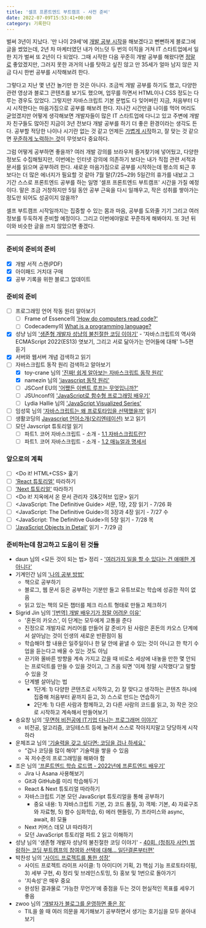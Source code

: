 ```yaml
---
title: '셀프 프론트엔드 부트캠프 - 사전 준비'
date: 2022-07-09T15:53:41+00:00
category: 기록한다
---
```


벌써 3년이 지났다. '만 나이 29세'에 [개발 공부 시작](https://blog.dowha.kim/document/start-of-studying-web-development/)을 해보겠다고 뻔뻔하게 블로그에 글을 썼었는데, 2년 차 마케터였던 내가 어느덧 두 번의 이직을 거쳐 IT 스타트업에서 일한 지가 벌써 또 2년이 다 되었다. 그때 시작한 다음 꾸준히 개발 공부를 해왔다면 <u>정말로</u> 좋았겠지만, 그러지 못한 과거의 나를 탓하고 싶진 않고 만 35세가 얼마 남지 않은 지금 다시 한번 공부를 시작해보려 한다. 

그렇다고 지난 몇 년간 놀기만 한 것은 아니다. 조금씩 개발 공부를 하기도 했고, 다양한 관련 영상과 블로그 콘텐츠를 보기도 했으며, 업무를 하면서 HTML이나 CSS 정도는 다루는 경우도 있었다. 그렇지만 자바스크립트 기본 문법도 다 잊어버린 지금, 처음부터 다시 시작한다는 마음가짐으로 공부를 해보려 한다. 지나간 시간만큼 나이를 먹어 머리도 굳었겠지만 어떻게 생각해보면 개발자들이 많은 IT 스타트업에 다니고 있고 주변에 개발자 친구들도 많아진 지금이 3년 전보다 개발 공부를 하기 더 좋은 환경이라는 생각도 든다. 공부할 적당한 나이나 시기란 없는 것 같고 언제든 <u>가볍게 시작</u>하고, 잘 맞는 것 같으면 <u>꾸준하게 노력하는 것</u>이 무엇보다 중요하다.

그럼 어떻게 공부하면 좋을까? 여러 개발 강의를 브라우저 즐겨찾기에 넣어뒀고, 다양한 정보도 수집해뒀지만, 이번에는 인터넷 강의에 의존하기 보다는 내가 직접 관련 서적과 문서를 읽으며 공부하려 한다. 새로운 마음가짐으로 공부를 시작하는데 평소의 퇴근 후보다는 더 많은 에너지가 필요할 것 같아 7월 말(7/25~29) 5일간의 휴가를 내놨고 그 기간 스스로 프론트엔드 공부를 하는 일명 '셀프 프론트엔드 부트캠프' 시간을 가질 예정이다. 말은 조금 거창하지만 5일 동안 공부 근육을 다시 일깨우고, 작은 성취를 쌓아가는 정도만 되어도 성공이지 않을까? 

셀프 부트캠프 시작일까지는 집중할 수 있는 몸과 마음, 공부를 도와줄 기기 그리고 여러 정보를 두둑하게 준비할 예정이다. 그리고 이번에야말로 꾸준하게 해봐야지. 또 3년 뒤 이와 비슷한 글을 쓰지 않았으면 좋겠다. 

---

### 준비의 준비의 준비

- [x] 개발 서적 스캔(PDF)
- [x] 아이패드 거치대 구매
- [x] 공부 기록을 위한 블로그 업데이트 

### 준비의 준비

- [ ] 프로그래밍 언어 작동 원리 알아보기
    - [ ] Frame of Essence의 ['How do computers read code?'](https://youtu.be/QXjU9qTsYCc)
    - [ ] Codecademy의 [What is a programming language?](https://youtu.be/EGQh5SZctaE)
- [x] 성냥 님의 ['생존형 개발자 성냥의 불친절한 코딩 이야기'](https://pod.link/1538459608/) - '자바스크립트의 역사와 ECMAScript 2022(ES13) 엿보기, 그리고 서로 닮아가는 언어들에 대해'</a> 1~5편 듣기
- [x] 서버와 웹서버 개념 검색하고 읽기
- [ ] 자바스크립트 동작 원리 검색하고 알아보기
    - [x] toy-crane 님의 ['진짜! 쉽게 알아보는 자바스크립트 동작 원리'](https://blog.toycrane.xyz/%EC%A7%84%EC%A7%9C-%EC%89%BD%EA%B2%8C-%EC%95%8C%EC%95%84%EB%B3%B4%EB%8A%94-%EC%9E%90%EB%B0%94%EC%8A%A4%ED%81%AC%EB%A6%BD%ED%8A%B8-%EB%8F%99%EC%9E%91-%EC%9B%90%EB%A6%AC-c7fbdc44cc97)
    - [x] namezin 님의 ['javascript 동작 원리'](https://velog.io/@namezin/javascript-%EB%8F%99%EC%9E%91-%EC%9B%90%EB%A6%A)
    - [ ] JSConf EU의 ['어쨌든 이벤트 루프는 무엇입니까?'](https://youtu.be/8aGhZQkoFbQ)
    - [ ] JSUnconf의 ['JavaScript로 함수형 프로그래밍 배우기'](https://youtu.be/e-5obm1G_FY)
    - [ ] Lydia Hallie 님의 ['JavaScript Visualized Series'](https://dev.to/lydiahallie/series/3341)
- [ ] 임성묵 님의 ['자바스크립트는 왜 프로토타입을 선택했을까'](https://medium.com/@limsungmook/%EC%9E%90%EB%B0%94%EC%8A%A4%ED%81%AC%EB%A6%BD%ED%8A%B8%EB%8A%94-%EC%99%9C-%ED%94%84%EB%A1%9C%ED%86%A0%ED%83%80%EC%9E%85%EC%9D%84-%EC%84%A0%ED%83%9D%ED%96%88%EC%9D%84%EA%B9%8C-997f985adb42) 읽기
- [ ] 생활코딩의 [Javascript 언어소개(오리엔테이션)](https://opentutorials.org/course/743/4650) 보고 읽기
- [ ] 모던 Javscript 튜토리얼 읽기
    - [ ] 파트1. 코어 자바스크립트 - 소개 - [1.1 자바스크립트란?](https://ko.javascript.info/intro)
    - [ ] 파트1. 코어 자바스크립트 - 소개 - [1.2 매뉴얼과 명세서](https://ko.javascript.info/manuals-specifications)

### 앞으로의 계획

- [ ] <Do it! HTML+CSS> 훑기
- [ ] ['React 튜토리얼'](https://ko.reactjs.org/tutorial/tutorial.html) 따라하기
- [ ] ['Next 튜토리얼'](https://nextjs.org/learn/foundations/about-nextjs) 따라하기
- [ ] <Do it! 지옥에서 온 문서 관리자 깃&깃허브 입문> 읽기
- [ ] <JavaScript: The Definitive Guide> 서문, 1장, 2장 읽기 - 7/26 화
- [ ] <JavaScript: The Definitive Guide>의 3장과 4장 읽기 - 7/27 수
- [ ] <JavaScript: The Definitive Guide>의 5장 읽기 - 7/28 목
- [ ] ['JavaScript Objects in Detail'](http://javascriptissexy.com/javascript-objects-in-detail/) 읽기 - 7/29 금

### 준비하는데 참고하고 도움이 된 것들

- daun 님의 <모든 것이 되는 법> 정리 - <a href="https://community.applepie.pro/t/topic/21" target="_blank">'여러가지 일을 할 수 있다는 건 애매한 게 아니다'</a>
- 기계인간 님의 <a href="https://johngrib.github.io/wiki/my-study-method/" target="_blank">'나의 공부 방법'</a>
    - 책으로 공부하기
    - 블로그, 웹 문서 등은 공부하는 기분만 들고 유튜브로는 학습에 성공한 적이 없음
    - 읽고 있는 책의 모든 챕터를 체크 리스트 형태로 만들고 체크하기
- Sigrid Jin 님의 <a href="https://brunch.co.kr/@jypthemiracle/14" target="_blank">'[번역] 개발 배우기가 정말 어려운 이유'</a>
    - '혼돈의 카오스', 이 단계는 모두에게 고통을 준다
    - 진정으로 개발자로 커리어를 만들어 갈 준비가 된 사람은 혼돈의 카오스 단계에서 살아남는 것이 인생의 새로운 반환점이 됨
    - 학습해야 할 내용은 일주일이나 한 달 안에 끝낼 수 있는 것이 아니고 한 학기 수업을 듣는다고 배울 수 있는 것도 아님
    - 끈기와 올바른 방향을 계속 가지고 갔을 때 비로소 세상에 내놓을 만한 몇 안되는 프로덕트를 만들 수 있을 것이고, 그 즈음 되면 '이제 정말 시작했다'고 말할 수 있을 것
    - 단계별 살아남는 법
        - 1단계: 1) 다양한 콘텐츠로 시작하고, 2) 잘 맞다고 생각하는 콘텐츠 하나에 집중해 처음부터 끝까지 듣고, 3) 스스로 만드는 연습하기 
        - 2단계: 1) 다른 사람과 함께하고, 2) 다른 사람의 코드를 읽고, 3) 작은 것으로 시작하고 계속해서 만들어보기
- 송요창 님의 <a href="https://medium.com/@totuworld/%EB%AC%B4%EB%A9%B4%ED%97%88-%EB%B9%84%EC%A0%84%EA%B3%B5%EC%97%90-it%EA%B8%B0%EC%97%85-%EB%8B%A4%EB%8B%88%EB%8A%94-%ED%94%84%EB%A1%9C%EA%B7%B8%EB%9E%98%EB%A8%B8-%EC%9D%B4%EC%95%BC%EA%B8%B0-d060931a88b1" target="_blank">'무면허 비전공에 IT기업 다니는 프로그래머 이야기'</a>
    - 비전공, 알고리즘, 코딩테스트 등에 눌려서 스스로 작아지지말고 당당하게 시작하라
- 운체조교 님의 <a href="https://okky.kr/article/1261756" target="_blank"> '기술력을 갖고 싶다면: 코딩을 겁나 하세요.'</a>
    - “겁나 코딩을 많이 해야” 기술력을 쌓을 수 있음
    - 꼭 저수준의 프로그래밍을 해봐야 함
- 조은 님의 <a href="https://euncho.medium.com/%ED%94%84%EB%A1%A0%ED%8A%B8%EC%97%94%EB%93%9C-%ED%95%99%EC%8A%B5-%EB%A1%9C%EB%93%9C%EB%A7%B5-91c3bc11dec0" target="_blank">'프론트엔드 학습 로드맵 - 2022년에 프론트엔드 배우기'</a>
    - Jira 나 Asana 사용해보기
    - Git과 GitHub를 미리 학습해두기
    - React & Next 튜토리얼 따라하기
    - 자바스크립트 기본 모던 JavaScript 튜토리얼을 통해 공부하기
        - 중요 내용: 1) 자바스크립트 기본, 2) 코드 품질, 3) 객체: 기본, 4) 자료구조와 자료형, 5) 함수 심화학습, 6) 에러 핸들링, 7) 프라미스와 async, await, 8) 모듈
    -  Next 커머스 데모 UI 따라하기
    - 모던 JavaScript 튜토리얼 파트 2 읽고 이해하기
- 성냥 님의 '생존형 개발자 성냥의 불친절한 코딩 이야기' - <a href="https://pod.link/1538459608/episode/688c70ddced6d2e8f2dfff4fa687c9c4" target="_blank">
40회. (청취자 사연) 범람하는 코딩 부트캠프의 참여와 선택에 대해… 일단결론부터편'</a>
- 박찬성 님의 <a href="http://ch.yes24.com/Article/View/51139" target="_blank">'사이드 프로젝트를 통한 성장'</a>
    - 사이드 프로젝트 라이프 사이클: 1) 아이디어 기획, 2) 핵심 기능 프로토타이핑, 3) 세부 구현, 4) 정리 및 브레인스토밍, 5) 홍보 및 1번으로 돌아가기
    - '지속성'은 매우 중요
    - 완성된 결과물로 '가능한 무언가'에 중점을 두는 것이 현실적인 목표를 세우기 좋음
- zwoo 님의 <a href="https://yozm.wishket.com/magazine/detail/1535/" target="_blank">'개발자가 블로그를 운영하면 좋은 점'</a>
    - TIL을 쓸 때 여러 의문을 제기해보기
        공부하면서 생기는 호기심을 모두 쏟아내 보기
